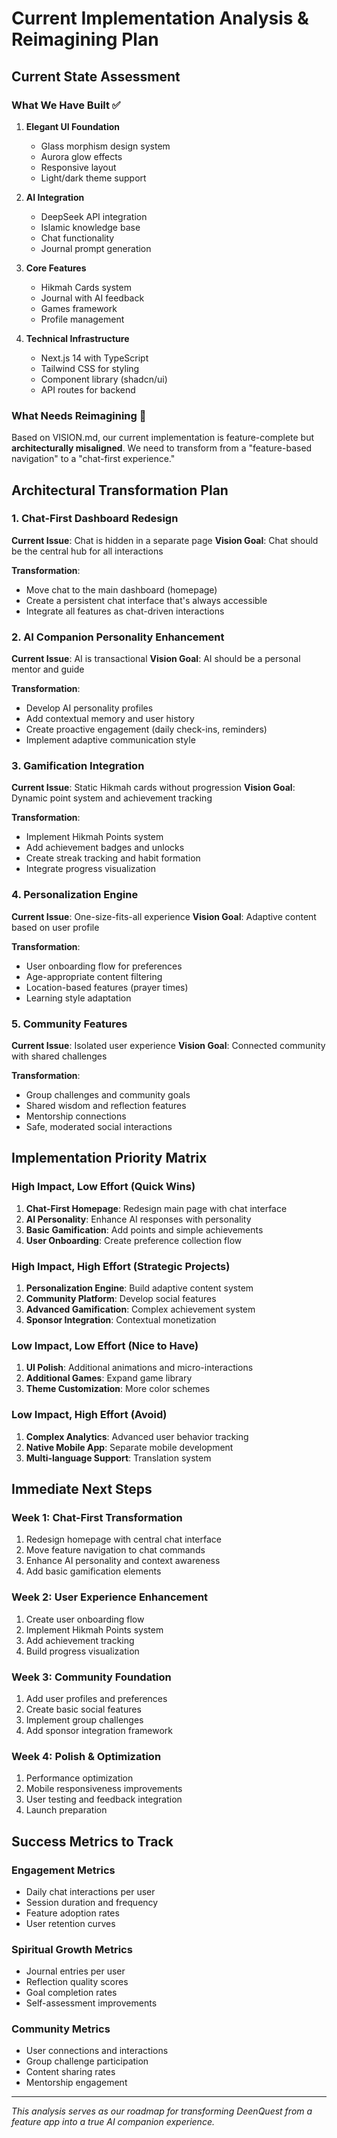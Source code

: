 # Current Implementation Analysis & Reimagining Plan

## Current State Assessment

### What We Have Built ✅
1. **Elegant UI Foundation**
   - Glass morphism design system
   - Aurora glow effects
   - Responsive layout
   - Light/dark theme support

2. **AI Integration**
   - DeepSeek API integration
   - Islamic knowledge base
   - Chat functionality
   - Journal prompt generation

3. **Core Features**
   - Hikmah Cards system
   - Journal with AI feedback
   - Games framework
   - Profile management

4. **Technical Infrastructure**
   - Next.js 14 with TypeScript
   - Tailwind CSS for styling
   - Component library (shadcn/ui)
   - API routes for backend

### What Needs Reimagining 🔄

Based on VISION.md, our current implementation is feature-complete but **architecturally misaligned**. We need to transform from a "feature-based navigation" to a "chat-first experience."

## Architectural Transformation Plan

### 1. Chat-First Dashboard Redesign

**Current Issue**: Chat is hidden in a separate page
**Vision Goal**: Chat should be the central hub for all interactions

**Transformation**:
- Move chat to the main dashboard (homepage)
- Create a persistent chat interface that's always accessible
- Integrate all features as chat-driven interactions

### 2. AI Companion Personality Enhancement

**Current Issue**: AI is transactional
**Vision Goal**: AI should be a personal mentor and guide

**Transformation**:
- Develop AI personality profiles
- Add contextual memory and user history
- Create proactive engagement (daily check-ins, reminders)
- Implement adaptive communication style

### 3. Gamification Integration

**Current Issue**: Static Hikmah cards without progression
**Vision Goal**: Dynamic point system and achievement tracking

**Transformation**:
- Implement Hikmah Points system
- Add achievement badges and unlocks
- Create streak tracking and habit formation
- Integrate progress visualization

### 4. Personalization Engine

**Current Issue**: One-size-fits-all experience
**Vision Goal**: Adaptive content based on user profile

**Transformation**:
- User onboarding flow for preferences
- Age-appropriate content filtering
- Location-based features (prayer times)
- Learning style adaptation

### 5. Community Features

**Current Issue**: Isolated user experience
**Vision Goal**: Connected community with shared challenges

**Transformation**:
- Group challenges and community goals
- Shared wisdom and reflection features
- Mentorship connections
- Safe, moderated social interactions

## Implementation Priority Matrix

### High Impact, Low Effort (Quick Wins)
1. **Chat-First Homepage**: Redesign main page with chat interface
2. **AI Personality**: Enhance AI responses with personality
3. **Basic Gamification**: Add points and simple achievements
4. **User Onboarding**: Create preference collection flow

### High Impact, High Effort (Strategic Projects)
1. **Personalization Engine**: Build adaptive content system
2. **Community Platform**: Develop social features
3. **Advanced Gamification**: Complex achievement system
4. **Sponsor Integration**: Contextual monetization

### Low Impact, Low Effort (Nice to Have)
1. **UI Polish**: Additional animations and micro-interactions
2. **Additional Games**: Expand game library
3. **Theme Customization**: More color schemes

### Low Impact, High Effort (Avoid)
1. **Complex Analytics**: Advanced user behavior tracking
2. **Native Mobile App**: Separate mobile development
3. **Multi-language Support**: Translation system

## Immediate Next Steps

### Week 1: Chat-First Transformation
1. Redesign homepage with central chat interface
2. Move feature navigation to chat commands
3. Enhance AI personality and context awareness
4. Add basic gamification elements

### Week 2: User Experience Enhancement
1. Create user onboarding flow
2. Implement Hikmah Points system
3. Add achievement tracking
4. Build progress visualization

### Week 3: Community Foundation
1. Add user profiles and preferences
2. Create basic social features
3. Implement group challenges
4. Add sponsor integration framework

### Week 4: Polish & Optimization
1. Performance optimization
2. Mobile responsiveness improvements
3. User testing and feedback integration
4. Launch preparation

## Success Metrics to Track

### Engagement Metrics
- Daily chat interactions per user
- Session duration and frequency
- Feature adoption rates
- User retention curves

### Spiritual Growth Metrics
- Journal entries per user
- Reflection quality scores
- Goal completion rates
- Self-assessment improvements

### Community Metrics
- User connections and interactions
- Group challenge participation
- Content sharing rates
- Mentorship engagement

---

*This analysis serves as our roadmap for transforming DeenQuest from a feature app into a true AI companion experience.*
